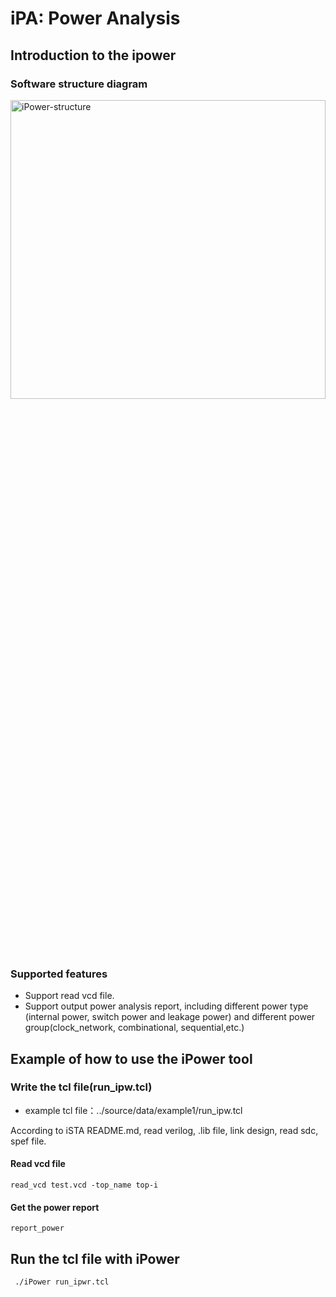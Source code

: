 # iPA: Power Analysis

## Introduction to the ipower

### Software structure diagram

<img src="../../../docs/resources/iPower.png" width="100%" height="35%" alt="iPower-structure" />

### Supported features

* Support read vcd file.
* Support output power analysis report, including different power type (internal power, switch power and leakage power) and different power group(clock_network, combinational, sequential,etc.)

## Example of how to use the iPower tool

### Write the tcl file(run_ipw.tcl)

* example tcl file：../source/data/example1/run_ipw.tcl

According to iSTA README.md, read verilog, .lib file, link design, read sdc, spef file.

#### Read vcd file

```
read_vcd test.vcd -top_name top-i
```

#### Get the power report

```
report_power
```

## Run the tcl file with iPower

```bash
 ./iPower run_ipwr.tcl
```
